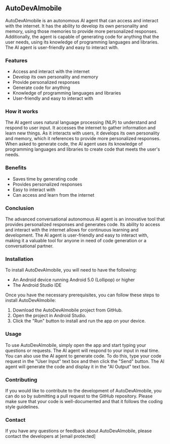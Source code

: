 ## AutoDevAImobile


AutoDevAImobile is an autonomous AI agent that can access and interact with the internet. It has the ability to develop its own personality and memory, using those memories to provide more personalized responses. Additionally, the agent is capable of generating code for anything that the user needs, using its knowledge of programming languages and libraries. The AI agent is user-friendly and easy to interact with.

### Features

* Access and interact with the internet
* Develop its own personality and memory
* Provide personalized responses
* Generate code for anything
* Knowledge of programming languages and libraries
* User-friendly and easy to interact with

### How it works

The AI agent uses natural language processing (NLP) to understand and respond to user input. It accesses the internet to gather information and learn new things. As it interacts with users, it develops its own personality and memory, which it references to provide more personalized responses. When asked to generate code, the AI agent uses its knowledge of programming languages and libraries to create code that meets the user's needs.

### Benefits

* Saves time by generating code
* Provides personalized responses
* Easy to interact with
* Can access and learn from the internet

### Conclusion

The advanced conversational autonomous AI agent is an innovative tool that provides personalized responses and generates code. Its ability to access and interact with the internet allows for continuous learning and development. The AI agent is user-friendly and easy to interact with, making it a valuable tool for anyone in need of code generation or a conversational partner.

### Installation

To install AutoDevAImobile, you will need to have the following:

* An Android device running Android 5.0 (Lollipop) or higher
* The Android Studio IDE

Once you have the necessary prerequisites, you can follow these steps to install AutoDevAImobile:

1. Download the AutoDevAImobile project from GitHub.
2. Open the project in Android Studio.
3. Click the "Run" button to install and run the app on your device.

### Usage

To use AutoDevAImobile, simply open the app and start typing your questions or requests. The AI agent will respond to your input in real time. You can also use the AI agent to generate code. To do this, type your code request in the "User Input" text box and then click the "Send" button. The AI agent will generate the code and display it in the "AI Output" text box.

### Contributing

If you would like to contribute to the development of AutoDevAImobile, you can do so by submitting a pull request to the GitHub repository. Please make sure that your code is well-documented and that it follows the coding style guidelines.

### Contact

If you have any questions or feedback about AutoDevAImobile, please contact the developers at [email protected]
